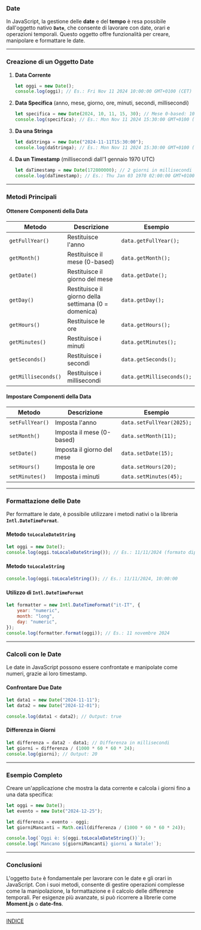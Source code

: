 ### **Date**

In JavaScript, la gestione delle **date** e del **tempo** è resa possibile dall'oggetto nativo **`Date`**, che consente di lavorare con date, orari e operazioni temporali. Questo oggetto offre funzionalità per creare, manipolare e formattare le date.

---

### **Creazione di un Oggetto Date**

1. **Data Corrente**
   ```javascript
   let oggi = new Date();
   console.log(oggi); // Es.: Fri Nov 11 2024 10:00:00 GMT+0100 (CET)
   ```

2. **Data Specifica** (anno, mese, giorno, ore, minuti, secondi, millisecondi)
   ```javascript
   let specifica = new Date(2024, 10, 11, 15, 30); // Mese 0-based: 10 = novembre
   console.log(specifica); // Es.: Mon Nov 11 2024 15:30:00 GMT+0100 (CET)
   ```

3. **Da una Stringa**
   ```javascript
   let daStringa = new Date("2024-11-11T15:30:00");
   console.log(daStringa); // Es.: Mon Nov 11 2024 15:30:00 GMT+0100 (CET)
   ```

4. **Da un Timestamp** (millisecondi dall'1 gennaio 1970 UTC)
   ```javascript
   let daTimestamp = new Date(172800000); // 2 giorni in millisecondi
   console.log(daTimestamp); // Es.: Thu Jan 03 1970 02:00:00 GMT+0100 (CET)
   ```

---

### **Metodi Principali**

#### **Ottenere Componenti della Data**
| Metodo                | Descrizione                                     | Esempio                          |
|-----------------------|-------------------------------------------------|----------------------------------|
| `getFullYear()`       | Restituisce l'anno                              | `data.getFullYear();`           |
| `getMonth()`          | Restituisce il mese (0-based)                   | `data.getMonth();`              |
| `getDate()`           | Restituisce il giorno del mese                  | `data.getDate();`               |
| `getDay()`            | Restituisce il giorno della settimana (0 = domenica) | `data.getDay();`           |
| `getHours()`          | Restituisce le ore                              | `data.getHours();`              |
| `getMinutes()`        | Restituisce i minuti                            | `data.getMinutes();`            |
| `getSeconds()`        | Restituisce i secondi                           | `data.getSeconds();`            |
| `getMilliseconds()`   | Restituisce i millisecondi                      | `data.getMilliseconds();`       |

#### **Impostare Componenti della Data**
| Metodo                | Descrizione                                     | Esempio                          |
|-----------------------|-------------------------------------------------|----------------------------------|
| `setFullYear()`       | Imposta l'anno                                  | `data.setFullYear(2025);`       |
| `setMonth()`          | Imposta il mese (0-based)                       | `data.setMonth(11);`            |
| `setDate()`           | Imposta il giorno del mese                      | `data.setDate(15);`             |
| `setHours()`          | Imposta le ore                                  | `data.setHours(20);`            |
| `setMinutes()`        | Imposta i minuti                                | `data.setMinutes(45);`          |

---

### **Formattazione delle Date**
Per formattare le date, è possibile utilizzare i metodi nativi o la libreria **`Intl.DateTimeFormat`**.

#### **Metodo `toLocaleDateString`**
```javascript
let oggi = new Date();
console.log(oggi.toLocaleDateString()); // Es.: 11/11/2024 (formato dipende dalla località)
```

#### **Metodo `toLocaleString`**
```javascript
console.log(oggi.toLocaleString()); // Es.: 11/11/2024, 10:00:00
```

#### **Utilizzo di `Intl.DateTimeFormat`**
```javascript
let formatter = new Intl.DateTimeFormat("it-IT", {
    year: "numeric",
    month: "long",
    day: "numeric",
});
console.log(formatter.format(oggi)); // Es.: 11 novembre 2024
```

---

### **Calcoli con le Date**
Le date in JavaScript possono essere confrontate e manipolate come numeri, grazie ai loro timestamp.

#### **Confrontare Due Date**
```javascript
let data1 = new Date("2024-11-11");
let data2 = new Date("2024-12-01");

console.log(data1 < data2); // Output: true
```

#### **Differenza in Giorni**
```javascript
let differenza = data2 - data1; // Differenza in millisecondi
let giorni = differenza / (1000 * 60 * 60 * 24);
console.log(giorni); // Output: 20
```

---

### **Esempio Completo**

Creare un'applicazione che mostra la data corrente e calcola i giorni fino a una data specifica:

```javascript
let oggi = new Date();
let evento = new Date("2024-12-25");

let differenza = evento - oggi;
let giorniMancanti = Math.ceil(differenza / (1000 * 60 * 60 * 24));

console.log(`Oggi è: ${oggi.toLocaleDateString()}`);
console.log(`Mancano ${giorniMancanti} giorni a Natale!`);
```

---

### **Conclusioni**
L'oggetto `Date` è fondamentale per lavorare con le date e gli orari in JavaScript. Con i suoi metodi, consente di gestire operazioni complesse come la manipolazione, la formattazione e il calcolo delle differenze temporali. Per esigenze più avanzate, si può ricorrere a librerie come **Moment.js** o **date-fns**.

--- 
[INDICE](README.md) 